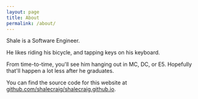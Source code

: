 ```yaml
---
layout: page
title: About
permalink: /about/
---
```


Shale is a Software Engineer.

He likes riding his bicycle, and tapping keys on his keyboard.

From time-to-time, you'll see him hanging out in MC, DC, or E5.
Hopefully that'll happen a lot less after he graduates.

You can find the source code for this website at [github.com/shalecraig/shalecraig.github.io](https://github.com/shalecraig/shalecraig.github.io).

